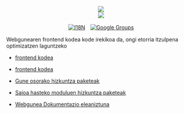 <p align="center"><a href="https://xxai.art"><img src="https://cdn.jsdelivr.net/gh/xxai-art/doc/logo.svg"/></a><br/><a href="https://xxai.art"><img src="https://cdn.jsdelivr.net/gh/xxai-art/doc/xxai.svg"/></a></p><p align="center"><a href="https://github.com/xxai-art/doc#readme"><img alt="I18N" src="https://cdn.jsdelivr.net/gh/wactax/img/t.svg"/></a>　<a href="https://groups.google.com/u/0/g/xxai-art"><img alt="Google Groups" src="https://cdn.jsdelivr.net/gh/wactax/img/g-groups.svg"/></a></p>

Webgunearen frontend kodea kode irekikoa da, ongi etorria itzulpena optimizatzen laguntzeko

* [frontend kodea](https://github.com/xxai-art/web)

* [frontend kodea](https://github.com/xxai-art/web)
* [Gune osorako hizkuntza paketeak](https://github.com/xxai-art/web/tree/main/i18n)
* [Saioa hasteko moduluen hizkuntza paketeak](https://github.com/wacpkg/user/tree/main/ui.i18n)
* [Webgunea Dokumentazio eleaniztuna](https://github.com/xxai-doc)
